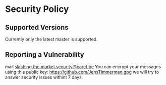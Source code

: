 # Security Policy

## Supported Versions
Currently only the latest master is supported.

## Reporting a Vulnerability

mail slashing.the.market.security@caret.be
You can encrypt your messages using this public key: https://github.com/JensTimmerman.gpg
we will try to answer security issues withint 7 days
